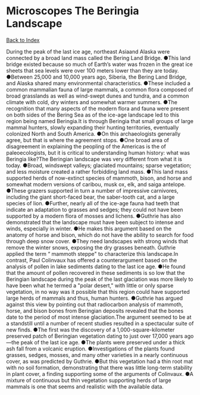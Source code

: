 # Microscopes The Beringia Landscape
[Back to Index](https://github.com/windows10010/tpoExtractor/blob/master/README.md)

During the peak of the last ice age, northeast Asiaand Alaska were connected by a broad land mass called the Bering Land Bridge. ●This land bridge existed because so much of Earth’s water was frozen in the great ice sheets that sea levels were over 100 meters lower than they are today. ●Between 25,000 and 10,000 years ago, Siberia, the Bering Land Bridge, and Alaska shared many environmental characteristics. ●These included a common mammalian fauna of large mammals, a common flora composed of broad grasslands as well as wind-swept dunes and tundra, and a common climate with cold, dry winters and somewhat warmer summers. ●The recognition that many aspects of the modern flora and fauna were present on both sides of the Bering Sea as of the ice-age landscape led to this region being named Beringia.It is through Beringia that small groups of large mammal hunters, slowly expanding their hunting territories, eventually colonized North and South America. ●On this archaeologists generally agree, but that is where the agreement stops. ●One broad area of disagreement in explaining the peopling of the Americas is the of paleoecologists, but it is critical to understanding human history: what was Beringia like?The Beringian landscape was very different from what it is today. ●Broad, windswept valleys; glaciated mountains; sparse vegetation; and less moisture created a rather forbidding land mass. ●This land mass supported herds of now-extinct species of mammoth, bison, and horse and somewhat modern versions of caribou, musk ox, elk, and saiga antelope. ●These grazers supported in turn a number of impressive carnivores, including the giant short-faced bear, the saber-tooth cat, and a large species of lion. ●Further, nearly all of the ice-age fauna had teeth that indicate an adaptation to grasses and sedges; they could not have been supported by a modern flora of mosses and lichens. ●Guthrie has also demonstrated that the landscape must have been subject to intense and winds, especially in winter. ●He makes this argument based on the anatomy of horse and bison, which do not have the ability to search for food through deep snow cover. ●They need landscapes with strong winds that remove the winter snows, exposing the dry grasses beneath. Guthrie applied the term “ mammoth steppe" to characterize this landscape.In contrast, Paul Colinvaux has offered a counterargument based on the analysis of pollen in lake sediments dating to the last ice age. ●He found that the amount of pollen recovered in these sediments is so low that the Beringian landscape during the peak of the last glaciation was more likely to have been what he termed a "polar desert," with little or only sparse vegetation, in no way was it possible that this region could have supported large herds of mammals and thus, human hunters. ●Guthrie has argued against this view by pointing out that radiocarbon analysis of mammoth, horse, and bison bones from Beringian deposits revealed that the bones date to the period of most intense glaciation.The argument seemed to be at a standstill until a number of recent studies resulted in a spectacular suite of new finds. ●The first was the discovery of a 1,000-square-kilometer preserved patch of Beringian vegetation dating to just over 17,000 years ago—the peak of the last ice age. ●The plants were preserved under a thick ash fall from a volcanic eruption. ●Investigations of the plants found grasses, sedges, mosses, and many other varieties in a nearly continuous cover, as was predicted by Guthrie. ●But this vegetation had a thin root mat with no soil formation, demonstrating that there was little long-term stability in plant cover, a finding supporting some of the arguments of Colinvaux. ●A mixture of continuous but thin vegetation supporting herds of large mammals is one that seems and realistic with the available data.